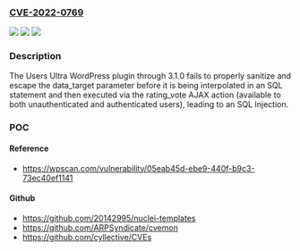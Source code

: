 ### [CVE-2022-0769](https://cve.mitre.org/cgi-bin/cvename.cgi?name=CVE-2022-0769)
![](https://img.shields.io/static/v1?label=Product&message=Users%20Ultra%20Membership%2C%20Users%20Community%20and%20Member%20Profiles%20With%20PayPal%20Integration%20Plugin&color=blue)
![](https://img.shields.io/static/v1?label=Version&message=3.1.0%3C%3D%203.1.0%20&color=brighgreen)
![](https://img.shields.io/static/v1?label=Vulnerability&message=CWE-89%20SQL%20Injection&color=brighgreen)

### Description

The Users Ultra WordPress plugin through 3.1.0 fails to properly sanitize and escape the data_target parameter before it is being interpolated in an SQL statement and then executed via the rating_vote AJAX action (available to both unauthenticated and authenticated users), leading to an SQL Injection.

### POC

#### Reference
- https://wpscan.com/vulnerability/05eab45d-ebe9-440f-b9c3-73ec40ef1141

#### Github
- https://github.com/20142995/nuclei-templates
- https://github.com/ARPSyndicate/cvemon
- https://github.com/cyllective/CVEs

